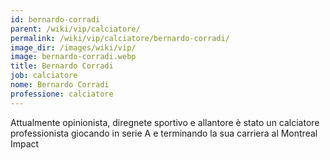 ```yaml
---
id: bernardo-corradi
parent: /wiki/vip/calciatore/
permalink: /wiki/vip/calciatore/bernardo-corradi/
image_dir: /images/wiki/vip/
image: bernardo-corradi.webp
title: Bernardo Corradi
job: calciatore
nome: Bernardo Corradi
professione: calciatore
---
```

Attualmente opinionista, diregnete sportivo e allantore è stato un calciatore professionista giocando in serie A e terminando la sua carriera al Montreal Impact